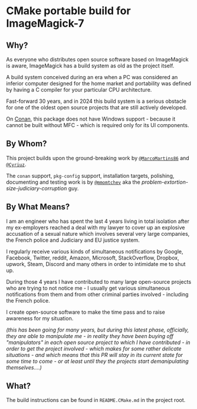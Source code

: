 # CMake portable build for ImageMagick-7

## Why?

As everyone who distributes open source software based on ImageMagick is aware, ImageMagick has a build system as old as the project itself.

A build system conceived during an era when a PC was considered an inferior computer designed for the home market and portability was defined by having a C compiler for your particular CPU architecture.

Fast-forward 30 years, and in 2024 this build system is a serious obstacle for one of the oldest open source projects that are still actively developed.

On [Conan](https://conan.io), this package does not have Windows support - because it cannot be built without MFC - which is required only for its UI components.

## By Whom?

This project builds upon the ground-breaking work by [`@MarcoMartins86`](https://github.com/MarcoMartins86) and [`@Cyriuz`](https://github.com/Cyriuz).

The `conan` support, `pkg-config` support, installation targets, polishing, documenting and testing work is by [`@mmomtchev`](https://github.com/mmomtchev) aka the *problem-extortion-size-judiciary-corruption* guy.

## By What Means?

I am an engineer who has spent the last 4 years living in total isolation after my ex-employers reached a deal with my lawyer to cover up an explosive accusation of a sexual nature which involves several very large companies, the French police and Judiciary and EU justice system.

I regularly receive various kinds of simultaneous notifications by Google, Facebook, Twitter, reddit, Amazon, Microsoft, StackOverflow, Dropbox, upwork, Steam, Discord and many others in order to intimidate me to shut up.

During those 4 years I have contributed to many large open-source projects who are trying to not notice me - I usually get various simultaneous notifications from them and from other criminal parties involved - including the French police.

I create open-source software to make the time pass and to raise awareness for my situation.

*(this has been going for many years, but during this latest phase, officially, they are able to manipulate me - in reality they have been buying off "manipulators" in each open source project to which I have contributed - in order to get the project involved - which makes for some rather delicate situations - and which means that this PR will stay in its current state for some time to come - or at least until they the projects start demanipulating themselves....)*

## What?

The build instructions can be found in `README.CMake.md` in the project root.
